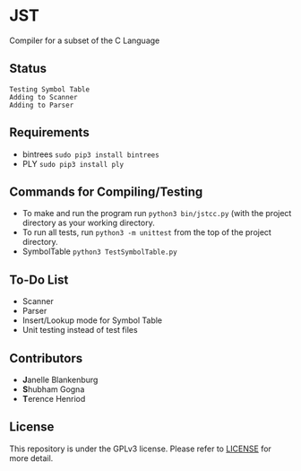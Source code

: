 # JST
Compiler for a subset of the C Language

## Status
```
Testing Symbol Table
Adding to Scanner
Adding to Parser
```

## Requirements
- bintrees `sudo pip3 install bintrees`
- PLY `sudo pip3 install ply`

## Commands for Compiling/Testing
- To make and run the program run `python3 bin/jstcc.py` (with the project directory as your working directory.
- To run all tests, run `python3 -m unittest` from the top of the project directory.
- SymbolTable `python3 TestSymbolTable.py`

## To-Do List
- Scanner
- Parser
- Insert/Lookup mode for Symbol Table
- Unit testing instead of test files

## Contributors
- **J**anelle Blankenburg
- **S**hubham Gogna
- **T**erence Henriod

## License
This repository is under the GPLv3 license. Please refer to [LICENSE](https://github.com/s-gogna/JST/blob/master/LICENSE) for more detail.
